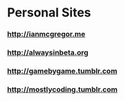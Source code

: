 # Personal Sites

### <http://ianmcgregor.me>
### <http://alwaysinbeta.org>
### <http://gamebygame.tumblr.com>
### <http://mostlycoding.tumblr.com>
